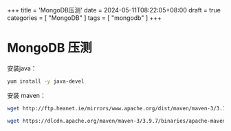 +++
title = 'MongoDB压测'
date = 2024-05-11T08:22:05+08:00
draft = true
categories = [ "MongoDB" ]
tags = [ "mongodb" ]
+++

# MongoDB 压测

安装java：
```bash
yum install -y java-devel
```

安装 maven：
```bash
wget http://ftp.heanet.ie/mirrors/www.apache.org/dist/maven/maven-3/3.1.1/binaries/apache-maven-3.1.1-bin.tar.gz

wget https://dlcdn.apache.org/maven/maven-3/3.9.7/binaries/apache-maven-3.9.7-bin.tar.gz
```




